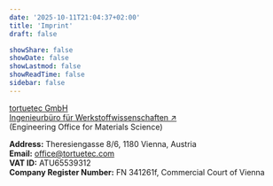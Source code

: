 ```yaml
---
date: '2025-10-11T21:04:37+02:00'
title: 'Imprint'
draft: false

showShare: false
showDate: false
showLastmod: false
showReadTime: false
sidebar: false
---
```


[tortuetec GmbH](https://tortuetec.com/)  
<a href="https://www.wko.at/wien/information-consulting/ingenieurbueros/start" target="_blank" rel="noopener">
Ingenieurbüro für Werkstoffwissenschaften ↗︎</a><br>
(Engineering Office for Materials Science)

**Address:** Theresiengasse 8/6, 1180 Vienna, Austria  
**Email:** <a href="mailto:office@tortuetec.com">office@tortuetec.com</a>  
**VAT ID:** ATU65539312  
**Company Register Number:** FN 341261f, Commercial Court of Vienna